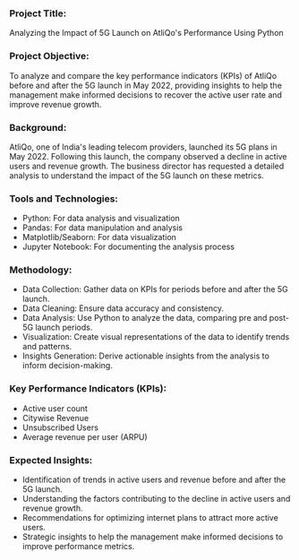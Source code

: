 ### Project Title:
Analyzing the Impact of 5G Launch on AtliQo's Performance Using Python

### Project Objective:
To analyze and compare the key performance indicators (KPIs) of AtliQo before and after the 5G launch in May 2022, providing insights to help the management make informed decisions to recover the active user rate and improve revenue growth.

### Background:
AtliQo, one of India's leading telecom providers, launched its 5G plans in May 2022. Following this launch, the company observed a decline in active users and revenue growth. The business director has requested a detailed analysis to understand the impact of the 5G launch on these metrics.

### Tools and Technologies:

 - Python: For data analysis and visualization
 - Pandas: For data manipulation and analysis
- Matplotlib/Seaborn: For data visualization
- Jupyter Notebook: For documenting the analysis process

### Methodology:

- Data Collection: Gather data on KPIs for periods before and after the 5G launch.
- Data Cleaning: Ensure data accuracy and consistency.
- Data Analysis: Use Python to analyze the data, comparing pre and post-5G launch periods.
- Visualization: Create visual representations of the data to identify trends and patterns.
- Insights Generation: Derive actionable insights from the analysis to inform decision-making.

### Key Performance Indicators (KPIs):

- Active user count
- Citywise Revenue
- Unsubscribed Users
- Average revenue per user (ARPU)

### Expected Insights:

- Identification of trends in active users and revenue before and after the 5G launch.
- Understanding the factors contributing to the decline in active users and revenue growth.
- Recommendations for optimizing internet plans to attract more active users.
- Strategic insights to help the management make informed decisions to improve performance metrics.

